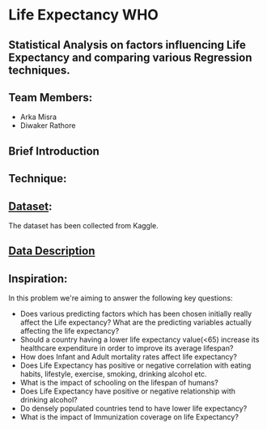 # Life Expectancy WHO
## Statistical Analysis on factors influencing Life Expectancy and comparing various Regression techniques.
## Team Members:
*	Arka Misra
*	Diwaker Rathore
## Brief Introduction
## Technique:
## [Dataset](https://www.kaggle.com/kumarajarshi/life-expectancy-who):
The dataset has been collected from Kaggle.
## [Data Description](https://github.com/DiwakerRathore/Life-Expectancy-WHO/raw/main/Data%20Description.xlsx)
## Inspiration:
In this problem we're aiming to answer the following key questions:
* Does various predicting factors which has been chosen initially really affect the Life expectancy? What are the predicting variables actually affecting the life expectancy?
* Should a country having a lower life expectancy value(<65) increase its healthcare expenditure in order to improve its average lifespan?
* How does Infant and Adult mortality rates affect life expectancy?
* Does Life Expectancy has positive or negative correlation with eating habits, lifestyle, exercise, smoking, drinking alcohol etc.
* What is the impact of schooling on the lifespan of humans?
* Does Life Expectancy have positive or negative relationship with drinking alcohol?
* Do densely populated countries tend to have lower life expectancy?
* What is the impact of Immunization coverage on life Expectancy?
